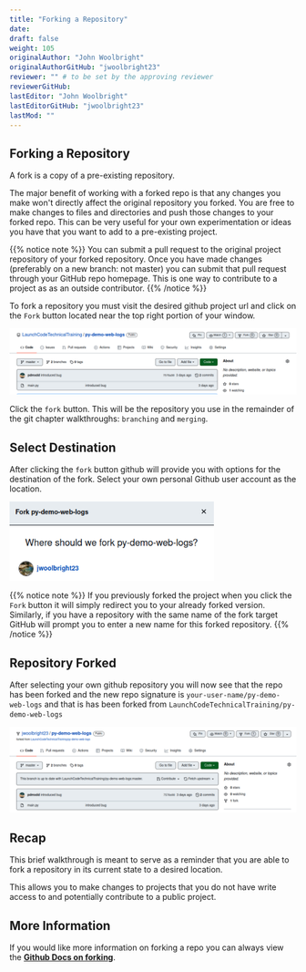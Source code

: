 ```yaml
---
title: "Forking a Repository"
date: 
draft: false
weight: 105
originalAuthor: "John Woolbright"
originalAuthorGitHub: "jwoolbright23"
reviewer: "" # to be set by the approving reviewer
reviewerGitHub:
lastEditor: "John Woolbright"
lastEditorGitHub: "jwoolbright23"
lastMod: ""
---
```


## Forking a Repository

A fork is a copy of a pre-existing repository. 

The major benefit of working with a forked repo is that any changes you make won't directly affect the original repository you forked. You are free to make changes to files and directories and push those changes to your forked repo. This can be very useful for your own experimentation or ideas you have that you want to add to a pre-existing project.

{{% notice note %}}
You can submit a pull request to the original project repository of your forked repository. Once you have made changes (preferably on a new branch: not master) you can submit that pull request through your GitHub repo homepage. This is one way to contribute to a project as as an outside contributor.
{{% /notice %}}

To fork a repository you must visit the desired github project url and click on the `Fork` button located near the top right portion of your window. 

![fork-repository-button](pictures/fork-repository-button.png?classes=border)

Click the `fork` button. This will be the repository you use in the remainder of the git chapter walkthroughs: `branching` and `merging`.

## Select Destination

After clicking the `fork` button github will provide you with options for the destination of the fork. Select your own personal Github user account as the location. 

![fork-destination](pictures/fork-destination.png?classes=border)

{{% notice note %}}
If you previously forked the project when you click the `Fork` button it will simply redirect you to your already forked version. Similarly, if you have a repository with the same name of the fork target GitHub will prompt you to enter a new name for this forked repository.
{{% /notice %}}

## Repository Forked

After selecting your own github repository you will now see that the repo has been forked and the new repo signature is `your-user-name/py-demo-web-logs` and that is has been forked from `LaunchCodeTechnicalTraining/py-demo-web-logs`

![forked-repo](pictures/forked-repo.png?classes=border)


## Recap

This brief walkthrough is meant to serve as a reminder that you are able to fork a repository in its current state to a desired location. 

This allows you to make changes to projects that you do not have write access to and potentially contribute to a public project.

## More Information

If you would like more information on forking a repo you can always view the [**Github Docs on forking**](https://docs.github.com/en/get-started/quickstart/fork-a-repo).


